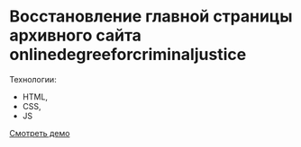 # Восстановление главной страницы архивного сайта onlinedegreeforcriminaljustice
Технологии:
- HTML,
- CSS,
- JS

[Смотреть демо](https://bgocean.github.io/)
